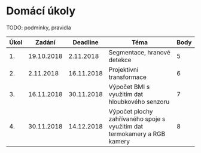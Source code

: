# Domácí úkoly

TODO: podmínky, pravidla

| Úkol | Zadání     | Deadline   | Téma                                                         | Body |
| ---- | ---------- | ---------- | ------------------------------------------------------------ | ---- |
| 1.   | 19.10.2018 | 2.11.2018  | Segmentace, hranové detekce                                  | 5    |
| 2.   | 2.11.2018  | 16.11.2018 | Projektivní transformace                                     | 6    |
| 3.   | 16.11.2018 | 30.11.2018 | Výpočet BMI s využitím dat hloubkového senzoru               | 7    |
| 4.   | 30.11.2018 | 14.12.2018 | Výpočet plochy zahřívaného spoje s využitím dat termokamery a RGB kamery | 8    |

